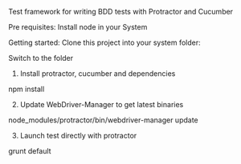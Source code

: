 Test framework for writing BDD tests with Protractor and Cucumber

Pre requisites:
Install node in your System

Getting started:
Clone this project into your system folder:

Switch to the folder 

1. Install protractor, cucumber and dependencies

 npm install

2. Update WebDriver-Manager to get latest binaries

 node_modules/protractor/bin/webdriver-manager update

3. Launch test directly with protractor

 grunt default


